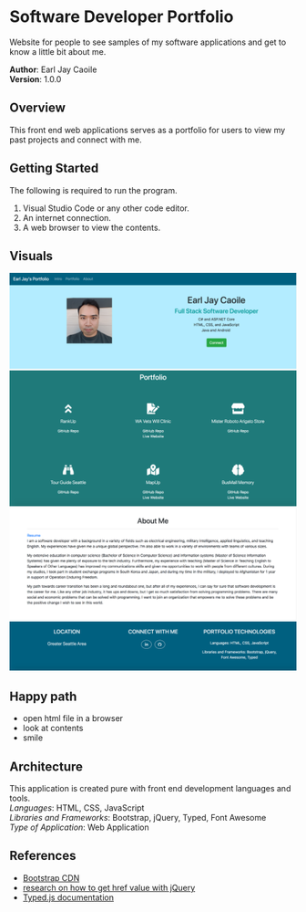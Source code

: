 # Software Developer Portfolio
Website for people to see samples of my software applications and get to know a little bit about me.

**Author**: Earl Jay Caoile <br />
**Version**: 1.0.0

## Overview
This front end web applications serves as a portfolio for users to view my past projects and connect with me.

## Getting Started
The following is required to run the program.
1. Visual Studio Code or any other code editor.
2. An internet connection.
3. A web browser to view the contents.

## Visuals
![portfolio intro](./assets/portfolio-intro-ss.png) <br />
![portfolio projects](./assets/portfolio-projects-ss.png) <br />
![portfolio about](./assets/portfolio-about-ss.png) <br />
![portfolio footer](./assets/portfolio-footer-ss.png) <br />

## Happy path
- open html file in a browser
- look at contents
- smile

## Architecture
This application is created pure with front end development languages and tools. <br />
*Languages*: HTML, CSS, JavaScript <br />
*Libraries and Frameworks*: Bootstrap, jQuery, Typed, Font Awesome <br />
*Type of Application*: Web Application <br />

## References
- [Bootstrap CDN](https://www.bootstrapcdn.com/)
- [research on how to get href value with jQuery](https://stackoverflow.com/questions/2098408/how-to-get-href-value-using-jquery)
- [Typed.js documentation](https://github.com/mattboldt/typed.js/)
